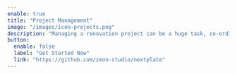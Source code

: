 ```yaml
---
enable: true
title: "Project Management"
image: "/images/icon-projects.png"
description: "Managing a renovation project can be a huge task, co-ordinating workmen, ordering products and making sure everything happens with the minimum of disruption.  Once we have completed the design work for your space we can take on this role for you to ensure that the design vision is met and that mistakes are not made saving you both time and money.  We are also able to open up our directory of suppliers and trusted tradesmen to you."
button:
  enable: false
  label: "Get Started Now"
  link: "https://github.com/zeon-studio/nextplate"
---
```


